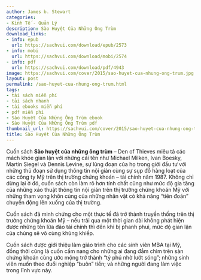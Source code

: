 ```yaml
---
author: James b. Stewart
categories:
- Kinh Tế - Quản Lý
description: Sào Huyệt Của Những Ông Trùm
download_links:
- info: epub
  url: https://sachvui.com/download/epub/2573
- info: mobi
  url: https://sachvui.com/download/mobi/2574
- info: pdf
  url: https://sachvui.com/download/pdf/4943
image: https://sachvui.com/cover/2015/sao-huyet-cua-nhung-ong-trum.jpg
layout: post
permalink: /sao-huyet-cua-nhung-ong-trum.html
tags:
- tải sách miễn phí
- tải sách nhanh
- tải ebooks miễn phí
- pdf miễn phí
- Sào Huyệt Của Những Ông Trùm ebook
- Sào Huyệt Của Những Ông Trùm pdf
thumbnail_url: https://sachvui.com/cover/2015/sao-huyet-cua-nhung-ong-trum.jpg
title: Sào Huyệt Của Những Ông Trùm
---
```


 <div class="item-desc text-justify"> <p>Cuốn sách <strong>Sào huyệt của những ông trùm</strong> – Den of Thieves miêu tả các mách khóe gian lận với những cái tên như Michael Milken, Ivan Boesky, Martin Siegel và Dennis Levine, sự lũng đoạn của họ trong giới đầu tư với những thủ đoạn sử dụng thông tin nội gián cùng sự sụp đổ hàng loạt của các công ty Mỹ trên thị trường chứng khoán – tài chính năm 1987. Không chỉ dừng lại ở đó, cuốn sách còn làm rõ hơn tính chất cũng như mức độ gia tăng của những xảo thuật thông tin nội gián trên thị trường chứng khoán Mỹ với những tham vọng khôn cùng của những nhân vật có khả năng “tiên đoán” chuyển động lên xuống của thị trường.</p><p>Cuốn sách đã minh chứng cho một thực tế đã trở thành truyền thống trên thị trường chứng khoán Mỹ – nếu trải qua một thời gian dài không phát hiện được những tên lừa đảo tài chính thì đến khi bị phanh phui, mức độ gian lận của chúng sẽ vô cùng khủng khiếp.</p><p>Cuốn sách được giới thiệu làm giáo trình cho các sinh viên MBA tại Mỹ, đồng thời cũng là cuốn cẩm nang cho những ai đang đắm chìm trên sàn chứng khoán cùng ước mộng trở thành “tỷ phú nhờ lướt sóng”; những sinh viên muốn theo đuổi nghiệp “buôn” tiền; và những người đang làm việc trong lĩnh vực này.</p> </div>